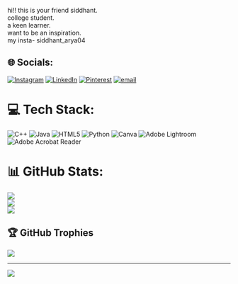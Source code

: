 hi!! this is your friend siddhant.<br>
college student.<br>
a keen learner.<br>
want to be an inspiration.<br>
my insta- siddhant_arya04

## 🌐 Socials:
[![Instagram](https://img.shields.io/badge/Instagram-%23E4405F.svg?logo=Instagram&logoColor=white)](https://instagram.com/siddhant_arya04) [![LinkedIn](https://img.shields.io/badge/LinkedIn-%230077B5.svg?logo=linkedin&logoColor=white)](https://linkedin.com/in/SiddhantArya) [![Pinterest](https://img.shields.io/badge/Pinterest-%23E60023.svg?logo=Pinterest&logoColor=white)](https://pinterest.com/KROOS) [![email](https://img.shields.io/badge/Email-D14836?logo=gmail&logoColor=white)](mailto:maxingsid@gmail.com) 

# 💻 Tech Stack:
![C++](https://img.shields.io/badge/c++-%2300599C.svg?style=for-the-badge&logo=c%2B%2B&logoColor=white) ![Java](https://img.shields.io/badge/java-%23ED8B00.svg?style=for-the-badge&logo=openjdk&logoColor=white) ![HTML5](https://img.shields.io/badge/html5-%23E34F26.svg?style=for-the-badge&logo=html5&logoColor=white) ![Python](https://img.shields.io/badge/python-3670A0?style=for-the-badge&logo=python&logoColor=ffdd54) ![Canva](https://img.shields.io/badge/Canva-%2300C4CC.svg?style=for-the-badge&logo=Canva&logoColor=white) ![Adobe Lightroom](https://img.shields.io/badge/Adobe%20Lightroom-31A8FF.svg?style=for-the-badge&logo=Adobe%20Lightroom&logoColor=white) ![Adobe Acrobat Reader](https://img.shields.io/badge/Adobe%20Acrobat%20Reader-EC1C24.svg?style=for-the-badge&logo=Adobe%20Acrobat%20Reader&logoColor=white)
# 📊 GitHub Stats:
![](https://github-readme-stats.vercel.app/api?username=tekopqrs&theme=merko&hide_border=false&include_all_commits=false&count_private=false)<br/>
![](https://nirzak-streak-stats.vercel.app/?user=tekopqrs&theme=merko&hide_border=false)<br/>
![](https://github-readme-stats.vercel.app/api/top-langs/?username=tekopqrs&theme=merko&hide_border=false&include_all_commits=false&count_private=false&layout=compact)

## 🏆 GitHub Trophies
![](https://github-profile-trophy.vercel.app/?username=tekopqrs&theme=neon&no-frame=false&no-bg=true&margin-w=4)

---
[![](https://visitcount.itsvg.in/api?id=tekopqrs&icon=6&color=6)](https://visitcount.itsvg.in)

<!-- Proudly created with GPRM ( https://gprm.itsvg.in ) -->
